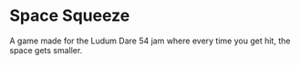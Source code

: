 # Space Squeeze
A game made for the Ludum Dare 54 jam where every time you get hit, the space gets smaller.
